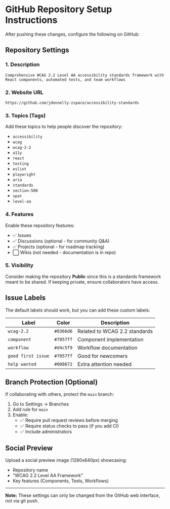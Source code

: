 # GitHub Repository Setup Instructions

After pushing these changes, configure the following on GitHub:

## Repository Settings

### 1. Description
```
Comprehensive WCAG 2.2 Level AA accessibility standards framework with React components, automated tests, and team workflows
```

### 2. Website URL
```
https://github.com/jdonnelly-zspace/accessibility-standards
```

### 3. Topics (Tags)
Add these topics to help people discover the repository:
- `accessibility`
- `wcag`
- `wcag-2-2`
- `a11y`
- `react`
- `testing`
- `eslint`
- `playwright`
- `aria`
- `standards`
- `section-508`
- `vpat`
- `level-aa`

### 4. Features
Enable these repository features:
- ✅ Issues
- ✅ Discussions (optional - for community Q&A)
- ✅ Projects (optional - for roadmap tracking)
- ⬜ Wikis (not needed - documentation is in repo)

### 5. Visibility
Consider making the repository **Public** since this is a standards framework meant to be shared. If keeping private, ensure collaborators have access.

## Issue Labels

The default labels should work, but you can add these custom labels:

| Label | Color | Description |
|-------|-------|-------------|
| `wcag-2.2` | `#0366d6` | Related to WCAG 2.2 standards |
| `component` | `#7057ff` | Component implementation |
| `workflow` | `#d4c5f9` | Workflow documentation |
| `good first issue` | `#7057ff` | Good for newcomers |
| `help wanted` | `#008672` | Extra attention needed |

## Branch Protection (Optional)

If collaborating with others, protect the `main` branch:
1. Go to Settings → Branches
2. Add rule for `main`
3. Enable:
   - ✅ Require pull request reviews before merging
   - ✅ Require status checks to pass (if you add CI)
   - ✅ Include administrators

## Social Preview

Upload a social preview image (1280x640px) showcasing:
- Repository name
- "WCAG 2.2 Level AA Framework"
- Key features (Components, Tests, Workflows)

---

**Note:** These settings can only be changed from the GitHub web interface, not via git push.
